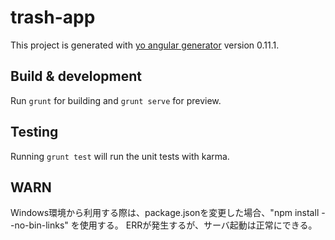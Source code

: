 # trash-app

This project is generated with [yo angular generator](https://github.com/yeoman/generator-angular)
version 0.11.1.

## Build & development

Run `grunt` for building and `grunt serve` for preview.

## Testing

Running `grunt test` will run the unit tests with karma.

## WARN
Windows環境から利用する際は、package.jsonを変更した場合、"npm install --no-bin-links"
を使用する。
ERRが発生するが、サーバ起動は正常にできる。
